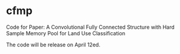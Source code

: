 # cfmp
Code for Paper: A Convolutional Fully Connected Structure with Hard Sample Memory Pool for Land Use Classification

The code will be release on April 12ed.
